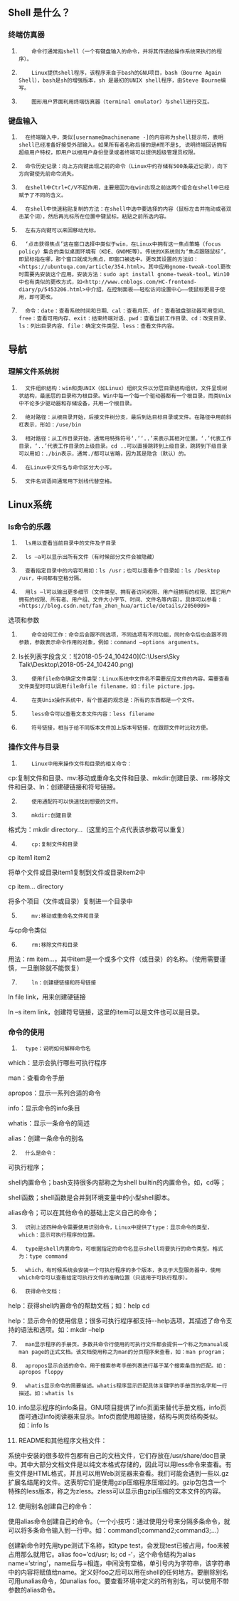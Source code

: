 ## Shell 是什么？

### 终端仿真器

1.         命令行通常指shell（一个有键盘输入的命令，并将其传递给操作系统来执行的程序）。

2.         Linux提供shell程序，该程序来自于bash的GNU项目，bash（Bourne Again Shell），bash是sh的增强版本，sh 是最初的UNIX shell程序，由Steve Bourne编写。

3.         图形用户界面利用终端仿真器（terminal emulator）与shell进行交互。

### 键盘输入

1.       在终端输入中，类似[username@machinename -]的内容称为shell提示符，表明shell已经准备好接受外部输入。如果所有者名称后接的是#而不是$, 说明终端回话拥有超级用户特权，即用户以根用户身份登录或者终端可以提供超级管理员权限。

2.       命令历史记录：向上方向键出现之前的命令（Linux中约存储有500条最近记录），向下方向键使先前命令消失。

3.       在shell中Ctrl+C/V不起作用，主要是因为在win出现之前这两个组合在shell中已经赋予了不同的含义。

4.       在shell中快速粘贴复制的方法：在shell中选中要选择的内容（鼠标左击并拖动或者双击某个词），然后再光标所在位置中键鼠标，粘贴之前所选内容。

5.       左右方向键可以来回移动光标。

6.       ‘点击获得焦点’这在窗口选择中类似于win，在Linux中拥有这一焦点策略（focus policy）集合的类似桌面环境有（KDE、GNOME等）。传统的X系统则为‘焦点跟随鼠标’，即鼠标指在哪，那个窗口就成为焦点，即窗口被选中。更改其设置的方法如：<https://ubuntuqa.com/article/354.html>。其中应用gnome-tweak-tool更改时需要先安装这个应用。安装方法：sudo apt install gnome-tweak-tool。Win10中也有类似的更改方式，如<http://www.cnblogs.com/HC-frontend-diary/p/5453206.html>中介绍，在控制面板——轻松访问设置中心——使鼠标更易于使用，即可更改。

7.       命令：date：查看系统时间和日期、cal：查看月历、df：查看磁盘驱动器可用空间、free：查看可用内存、exit：结束终端对话、pwd：查看当前工作目录、cd：改变目录、ls：列出目录内容、file：确定文件类型、less：查看文件内容。

## 导航

### 理解文件系统树

1.       文件组织结构：win和类UNIX（如Linux）组织文件以分层目录结构组织，文件呈现树状结构，最底层的目录称为根目录。Win中每一个每一个驱动器都有一个根目录，而类Unix中不论多少驱动器和存储设备，共用一个根目录。

2.       绝对路径：从根目录开始，后接文件树分支，最后到达目标目录或文件。在路径中用前斜杠表示，形如：/use/bin

3.       相对路径：从工作目录开始，通常用特殊符号‘.’‘..’来表示其相对位置。‘.’代表工作目录，‘..’代表工作目录的上级目录。cd ..可以直接跳转到上级目录，跳转到下级目录可以用如：./bin表示，通常./都可以省略，因为其是隐含（默认）的。

4.       在Linux中文件名与命令区分大小写。

5.       文件名词语间通常用下划线代替空格。

## Linux系统

### ls命令的乐趣

1.       ls用以查看当前目录中的文件及子目录

2.       ls –a可以显示出所有文件（有时候部分文件会被隐藏）

3.       查看指定目录中的内容可用如：ls /usr；也可以查看多个目录如：ls /Desktop /usr，中间都有空格分隔。

4.       用ls –l可以输出更多细节（文件类型、拥有者访问权限、用户组拥有的权限、其它用户拥有的权限、所有者、用户组、文件大小字节、时间、文件名等内容）。具体可以参看：<https://blog.csdn.net/fan_zhen_hua/article/details/2050009>

选项和参数

1.         命令如何工作：命令后会跟不同选项，不同选项有不同功能，同时命令后也会跟不同参数，参数表示命令作用的对象，例如：command –options arguments。

2. ls长列表字段含义：![2018-05-24_104240](C:\Users\Sky Talk\Desktop\2018-05-24_104240.png)                                      

3.         使用file命令确定文件类型：Linux系统中文件名不需要反应文件的内容。需要查看文件类型时可以调用file命file filename，如：file picture.jpg。

4.         在类Unix操作系统中，有个普遍的观念是：所有的东西都是一个文件。

5.         less命令可以查看文本文件内容：less filename

6.         符号链接，相当于给不同版本文件加上版本号链接，在跟踪文件时比较方便。

### 操作文件与目录

1.         Linux中用来操作文件和目录的相关命令：

cp:复制文件和目录、mv:移动或重命名文件和目录、mkdir:创建目录、rm:移除文件和目录、ln：创建硬链接和符号链接。

2.         使用通配符可以快速找到想要的文件。

3.         mkdir:创建目录

格式为：mkdir directory…（这里的三个点代表该参数可以重复）

4.         cp:复制文件和目录

cp item1 item2

将单个文件或目录item1复制到文件或目录item2中

cp item… directory

将多个项目（文件或目录）复制进一个目录中

5.         mv:移动或重命名文件和目录

与cp命令类似

6.         rm:移除文件和目录

用法：rm item…，其中item是一个或多个文件（或目录）的名称。（使用需要谨慎，一旦删除就不能恢复）

7.         ln：创建硬链接和符号链接

ln file link，用来创建硬链接

ln –s item link，创建符号链接，这里的item可以是文件也可以是目录。

### 命令的使用

1.       type：说明如何解释命令名

which：显示会执行哪些可执行程序

man：查看命令手册

apropos：显示一系列合适的命令

info：显示命令的info条目

whatis：显示一条命令的简述

alias：创建一条命令的别名

2.       什么是命令：

可执行程序；

shell内置命令；bash支持很多内部称之为shell builtin的内置命令。如，cd等；

shell函数；shell函数是合并到环境变量中的小型shell脚本。

alias命令；可以在其他命令的基础上定义自己的命令；

3.       识别上述四种命令需要使用识别命令，Linux中提供了type：显示命令的类型，which：显示可执行程序的位置。

4.       type是shell内置命令，可根据指定的命令名显示shell将要执行的命令类型。格式为：type command

5.       which，有时候系统会安装一个可执行程序的多个版本，多见于大型服务器中，使用which命令可以查看给定可执行文件的准确位置（只适用于可执行程序）。

6.       获得命令文档：

help：获得shell内置命令的帮助文档；如：help cd

help：显示命令的使用信息；很多可执行程序都支持--help选项，其描述了命令支持的语法和选项。如：mkdir –help

7.       man显示程序的手册页。多数共命令行使用的可执行文件都会提供一个称之为manual或man page的正式文档。该文档使用称之为man的分页程序来查看，如：man program；

8.       apropos显示合适的命令。用于搜索参考手册列表进行基于某个搜索条目的匹配。如：apropos floppy

9.       whatis显示命令的简要描述。whatis程序显示匹配具体关键字的手册页的名字和一行描述。如：whatis ls

10.   info显示程序的info条目。GNU项目提供了info页面来替代手册文档，info页面可通过info阅读器来显示。Info页面使用超链接，结构与网页结构类似。如：info ls

11.   README和其他程序文档文件：

系统中安装的很多软件包都有自己的文档文件，它们存放在/usr/share/doc目录中。其中大部分文档文件是以纯文本格式存储的，因此可以用less命令来查看。有些文件是HTML格式，并且可以用Web浏览器来查看。我们可能会遇到一些以.gz扩展名结尾的文件。这表明它们是使用gzip压缩程序压缩过的。gzip包包含一个特殊的less版本，称之为zless。zless可以显示由gzip压缩的文本文件的内容。

12.   使用别名创建自己的命令：

使用alias命令创建自己的命令。（一个小技巧：通过使用分号来分隔多条命令，就可以将多条命令输入到一行中。如：command1;command2;command3;…）

创建新命令时先用type测试下名称，如type test，会发现test已被占用，foo未被占用那么就用它。alias foo=’cd/usr; ls; cd -’，这个命令结构为alias name=’string’，name后与=相连，中间没有空格，单引号内为字符串，该字符串中的内容将赋值给name。定义好foo之后可以用在shell的任何地方。要删除别名可用unalias命令，如unalias foo。要查看环境中定义的所有别名，可以使用不带参数的alias命令。